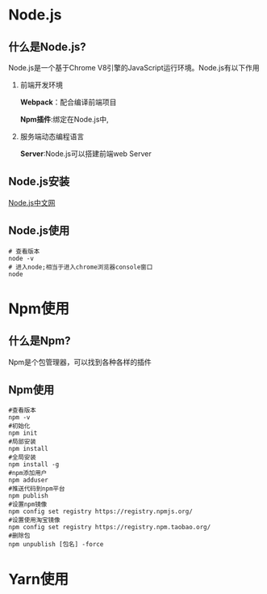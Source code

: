 # Node.js

## 什么是Node.js?

Node.js是一个基于Chrome V8引擎的JavaScript运行环境。Node.js有以下作用

1. 前端开发环境

   **Webpack**：配合编译前端项目

   **Npm插件**:绑定在Node.js中,

2. 服务端动态编程语言

   **Server**:Node.js可以搭建前端web Server

## Node.js安装

[Node.js中文网](http://nodejs.cn/download/)

## Node.js使用

```shell
# 查看版本
node -v
# 进入node;相当于进入chrome浏览器console窗口
node
```



# Npm使用

## 什么是Npm?

Npm是个包管理器，可以找到各种各样的插件

## Npm使用

```shell
#查看版本
npm -v
#初始化
npm init
#局部安装
npm install 
#全局安装
npm install -g
#npm添加用户
npm adduser
#推送代码到npm平台
npm publish
#设置npm镜像
npm config set registry https://registry.npmjs.org/
#设置使用淘宝镜像
npm config set registry https://registry.npm.taobao.org/
#删除包
npm unpublish [包名] -force
```



# Yarn使用